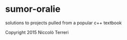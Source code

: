 # sumor-oralie
solutions to projects pulled from a popular c++ textbook

Copyright 2015 Niccolò Terreri
